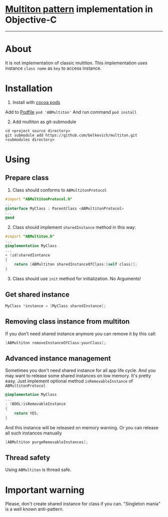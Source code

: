 [Multiton pattern](http://en.wikipedia.org/wiki/Multiton_pattern) implementation in Objective-C
========
---
# About
It is not implementation of classic multiton. This implementation uses instance `class name` as `key` to access instance.

# Installation

1. Install with [cocoa pods](http://cocoapods.org/)

Add to [Podfile](https://github.com/CocoaPods/CocoaPods/wiki/A-Podfile)
`pod 'ABMultiton'`
And run command
`pod install`

2. Add multiton as git-submodule

```
cd <project source directory>
git submodule add https://github.com/belkevich/multiton.git <submodules directory>
```

# Using

## Prepare class

1. Class should conforms to `ABMultitonProtocol`
```objective-c
#import "ABMultitonProtocol.h"
...
@interface MyClass : ParentClass <ABMultitonProtocol>
...
@end
```

2. Class should implement `sharedInstance` method in this way:
```objective-c
#import "ABMultiton.h"
...
@implementation MyClass
...
+ (id)sharedIsntance
{
    return [ABMultiton sharedInstanceOfClass:[self class]];
}
```

3. Class should use `init` method for initialization. No Arguments!

## Get shared instance

```objective-c
MyClass *instance = [MyClass sharedInstance];
```

## Removing class instance from multiton

If you don't need shared instance anymore you can remove it by this call:
```objective-c
[ABMultiton removeInstanceOfClass:yourClass];
```

## Advanced instance management

Sometimes you don't need shared instance for all app life cycle.
And you may want to release some shared instances on low memory.
It's pretty easy. Just implement optional method `isRemovableInstance`
of `ABMultitonProtocol`
```objective-c
@implementation MyClass
...
- (BOOL)isRemovableInstance
{
    return YES;
}
```
And this instance will be released on memory warning.
Or you can release all such instances manually
```objective-c
[ABMultiton purgeRemovableInstances];
```

## Thread safety

Using `ABMultiton` is thread safe.

# Important warning

Please, don't create shared instance for class if you can.
"Singleton mania" is a well known anti-pattern.
